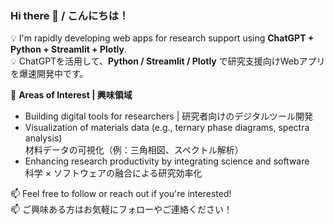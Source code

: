 ### Hi there 👋 / こんにちは！

💡 I'm rapidly developing web apps for research support using **ChatGPT + Python + Streamlit + Plotly**.  
💡 ChatGPTを活用して、**Python / Streamlit / Plotly** で研究支援向けWebアプリを爆速開発中です。

🔬 **Areas of Interest | 興味領域**
- Building digital tools for researchers | 研究者向けのデジタルツール開発  
- Visualization of materials data (e.g., ternary phase diagrams, spectra analysis)  
  材料データの可視化（例：三角相図、スペクトル解析）  
- Enhancing research productivity by integrating science and software  
  科学 × ソフトウェアの融合による研究効率化

📫 Feel free to follow or reach out if you're interested!  
📫 ご興味ある方はお気軽にフォローやご連絡ください！
